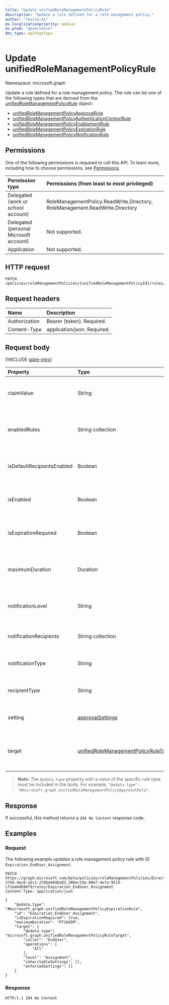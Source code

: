 ```yaml
---
title: "Update unifiedRoleManagementPolicyRule"
description: "Update a rule defined for a role management policy."
author: "rkarim-ms"
ms.localizationpriority: medium
ms.prod: "governance"
doc_type: apiPageType
---
```


# Update unifiedRoleManagementPolicyRule
Namespace: microsoft.graph

Update a rule defined for a role management policy. The rule can be one of the following types that are derived from the [unifiedRoleManagementPolicyRule](../resources/unifiedrolemanagementpolicyrule.md) object:
+ [unifiedRoleManagementPolicyApprovalRule](../resources/unifiedrolemanagementpolicyapprovalrule.md)
+ [unifiedRoleManagementPolicyAuthenticationContextRule](../resources/unifiedrolemanagementpolicyauthenticationcontextrule.md)
+ [unifiedRoleManagementPolicyEnablementRule](../resources/unifiedrolemanagementpolicyenablementrule.md)
+ [unifiedRoleManagementPolicyExpirationRule](../resources/unifiedrolemanagementpolicyexpirationrule.md)
+ [unifiedRoleManagementPolicyNotificationRule](../resources/unifiedrolemanagementpolicynotificationrule.md)

## Permissions
One of the following permissions is required to call this API. To learn more, including how to choose permissions, see [Permissions](/graph/permissions-reference).

|Permission type|Permissions (from least to most privileged)|
|:---|:---|
|Delegated (work or school account)|RoleManagementPolicy.ReadWrite.Directory, RoleManagement.ReadWrite.Directory|
|Delegated (personal Microsoft account)|Not supported.|
|Application|Not supported.|

## HTTP request

<!-- {
  "blockType": "ignored"
}
-->
``` http
PATCH /policies/roleManagementPolicies/{unifiedRoleManagementPolicyId}/rules/{unifiedRoleManagementPolicyRuleId}
```

## Request headers
|Name|Description|
|:---|:---|
|Authorization|Bearer {token}. Required.|
|Content-Type|application/json. Required.|

## Request body
[!INCLUDE [table-intro](../../includes/update-property-table-intro.md)]


|Property|Type|Description|
|:---|:---|:---|
|claimValue|String|The value of the authentication context claim. <br/><br/>Can be updated for the **unifiedRoleManagementPolicyAuthenticationContextRule** rule type.|
|enabledRules|String collection|The collection of rules that are enabled for this policy rule. For example, `MultiFactorAuthentication`, `Ticketing`, and `Justification`.<br/><br/>Can be updated for the **unifiedRoleManagementPolicyEnablementRule** rule type.|
|isDefaultRecipientsEnabled|Boolean|Indicates whether a default recipient will receive the notification email.<br/><br/>Can be updated for the **unifiedRoleManagementPolicyNotificationRule** rule type.|
|isEnabled|Boolean| Whether this rule is enabled. <br/><br/>Can be updated for the **unifiedRoleManagementPolicyAuthenticationContextRule** rule type.|
|isExpirationRequired|Boolean|Indicates whether expiration is required or if it's a permanently active assignment or eligibility. <br/><br/>Can be updated for the **unifiedRoleManagementPolicyExpirationRule** rule type.|
|maximumDuration|Duration| The maximum duration allowed for eligibility or assignment which is not permanent. Required when **isExpirationRequired** is `true`. <br/><br/>Can be updated for the **unifiedRoleManagementPolicyExpirationRule** rule type. |
|notificationLevel|String|The level of notification. The possible values are `None`, `Critical`, `All`.<br/><br/>Can be updated for the **unifiedRoleManagementPolicyNotificationRule** rule type.|
|notificationRecipients|String collection|The list of recipients of the email notifications.<br/><br/>Can be updated for the **unifiedRoleManagementPolicyNotificationRule** rule type.|
|notificationType|String|The type of notification. Only `Email` is supported.<br/><br/>Can be updated for the **unifiedRoleManagementPolicyNotificationRule** rule type.|
|recipientType|String|The type of recipient of the notification. The possible values are `Requestor`, `Approver`, `Admin`.<br/>Can be updated for the **unifiedRoleManagementPolicyNotificationRule** rule type.|
|setting|[approvalSettings](../resources/approvalsettings.md)|The settings for approval of the role assignment. <br/><br/>Can be updated for the **unifiedRoleManagementPolicyApprovalRule** rule type.|
|target|[unifiedRoleManagementPolicyRuleTarget](../resources/unifiedrolemanagementpolicyruletarget.md)|Defines details of the scope that's targeted by role management policy rule. The details can include the principal type, the role assignment type, and actions affecting a role. <br/><br/> Can be updated for all rule types.|

>**Note:** The `@odata.type` property with a value of the specific rule type must be included in the body. For example, `"@odata.type": "#microsoft.graph.unifiedRoleManagementPolicyApprovalRule"`.

## Response

If successful, this method returns a `204 No Content` response code.

## Examples

### Request

The following example updates a role management policy rule with ID `Expiration_EndUser_Assignment`.

<!-- {
  "blockType": "request",
  "name": "update_unifiedrolemanagementpolicyrule",
  "sampleKeys": ["DirectoryRole_84841066-274d-4ec0-a5c1-276be684bdd3_200ec19a-09e7-4e7a-9515-cf1ee64b96f9", "Expiration_EndUser_Assignment"]
}
-->
``` http
PATCH https://graph.microsoft.com/beta/policies/roleManagementPolicies/DirectoryRole_84841066-274d-4ec0-a5c1-276be684bdd3_200ec19a-09e7-4e7a-9515-cf1ee64b96f9/rules/Expiration_EndUser_Assignment
Content-Type: application/json

{
    "@odata.type": "#microsoft.graph.unifiedRoleManagementPolicyExpirationRule",
    "id": "Expiration_EndUser_Assignment",
    "isExpirationRequired": true,
    "maximumDuration": "PT1H45M",
    "target": {
        "@odata.type": "microsoft.graph.unifiedRoleManagementPolicyRuleTarget",
        "caller": "EndUser",
        "operations": [
            "All"
        ],
        "level": "Assignment",
        "inheritableSettings": [],
        "enforcedSettings": []
    }
}
```



### Response
<!-- {
  "blockType": "response",
  "truncated": true
}
-->
```http
HTTP/1.1 204 No Content

```
<!--
{
  "@odata.type": "#microsoft.graph.unifiedRoleManagementPolicyRule",
  "id": "ba9cc2d6-c2d6-ba9c-d6c2-9cbad6c29cba",
  "target": {
    "@odata.type": "microsoft.graph.unifiedRoleManagementPolicyRuleTarget"
  }
}
```
-->
